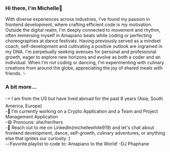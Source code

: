 <h3>Hi there, I'm Michelle👋</h3>

With diverse experiences across industries, I've found my passion in frontend development, where crafting efficient code is my motivation. Outside the digital realm, I'm deeply connected to movement and rhythm, often immersing myself in Amapiano beats while coding or perfecting choreographies at dance festivals.
Having previously served as a mindset coach, self-development and cultivating a positive outlook are ingrained in my DNA. I'm perpetually seeking avenues for personal and professional growth, eager to explore new horizons and evolve as both a coder and an individual.
When I'm not coding or dancing, I'm experimenting with culinary creations from around the globe, appreciating the joy of shared meals with friends. ✨ 

<h3>A bit more...</h3>
-⚡ I am from the US but have lived abroad for the past 8 years (Asia, South America, Europe) <br>
-🔭 I’m currently working on a Crypto Application and a Team and Project Management Application<br>
-😄 Pronouns: she/her/hers <br>
-💬 Reach out to me on LinkedIn(michellewhite919) and let's chat about frontend development, dance, self-growth, culinary adventures, or anything else that ignites our curiosity :) <br>
-🎶Favorite playlist to code to: Amapiano to the World! -DJ Phaphane

